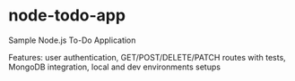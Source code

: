 # node-todo-app
Sample Node.js To-Do Application

Features: user authentication, GET/POST/DELETE/PATCH routes with tests, MongoDB integration, local and dev environments setups
